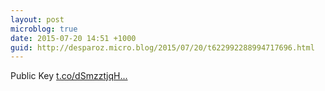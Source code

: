 ```yaml
---
layout: post
microblog: true
date: 2015-07-20 14:51 +1000
guid: http://desparoz.micro.blog/2015/07/20/t622992288994717696.html
---
```

Public Key [t.co/dSmzztjqH...](http://t.co/dSmzztjqHp)
